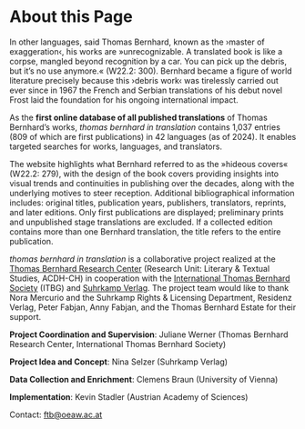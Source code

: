 # About this Page

In other languages, said Thomas Bernhard, known as the ›master of exaggeration‹, his works are »unrecognizable. A translated book is like a corpse, mangled beyond recognition by a car. You can pick up the debris, but it’s no use anymore.« (W22.2: 300). Bernhard became a figure of world literature precisely because this ›debris work‹ was tirelessly carried out ever since in 1967 the French and Serbian translations of his debut novel Frost laid the foundation for his ongoing international impact.

As the **first online database of all published translations** of Thomas Bernhard’s works, *thomas bernhard in translation* contains 1,037 entries (809 of which are first publications) in 42 languages (as of 2024). It enables targeted searches for works, languages, and translators.

The website highlights what Bernhard referred to as the »hideous covers« (W22.2: 279), with the design of the book covers providing insights into visual trends and continuities in publishing over the decades, along with the underlying motives to steer reception. Additional bibliographical information includes: original titles, publication years, publishers, translators, reprints, and later editions. Only first publications are displayed; preliminary prints and unpublished stage translations are excluded. If a collected edition contains more than one Bernhard translation, the title refers to the entire publication.

*thomas bernhard in translation* is a collaborative project realized at the [Thomas Bernhard Research Center](https://www.oeaw.ac.at/acdh/research/literary-textual-studies/research/authors-editions/ftb-thomas-bernhard-research-centre) (Research Unit: Literary & Textual Studies, ACDH-CH) in cooperation with the [International Thomas Bernhard Society](https://thomasbernhard.at/internationale-thomas-bernhard-gesellschaft/) (ITBG) and [Suhrkamp Verlag](https://www.suhrkamp.de/). The project team would like to thank Nora Mercurio and the Suhrkamp Rights & Licensing Department, Residenz Verlag, Peter Fabjan, Anny Fabjan, and the Thomas Bernhard Estate for their support.

**Project Coordination and Supervision**: Juliane Werner (Thomas Bernhard Research Center, International Thomas Bernhard Society)

**Project Idea and Concept**: Nina Selzer (Suhrkamp Verlag)

**Data Collection and Enrichment**: Clemens Braun (University of Vienna)

**Implementation**: Kevin Stadler (Austrian Academy of Sciences)

Contact: [ftb@oeaw.ac.at](mailto:ftb@oeaw.ac.at)
